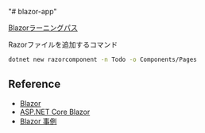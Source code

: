 "# blazor-app" 

[Blazorラーニングパス](https://learn.microsoft.com/ja-jp/training/paths/build-web-apps-with-blazor/)


Razorファイルを追加するコマンド
```bash
dotnet new razorcomponent -n Todo -o Components/Pages
```

## Reference
- [Blazor](https://dotnet.microsoft.com/ja-jp/apps/aspnet/web-apps/blazor)
- [ASP.NET Core Blazor](https://learn.microsoft.com/ja-jp/aspnet/core/blazor/?view=aspnetcore-8.0)
- [Blazor 事例](https://dotnet.microsoft.com/ja-jp/platform/customers/blazor)